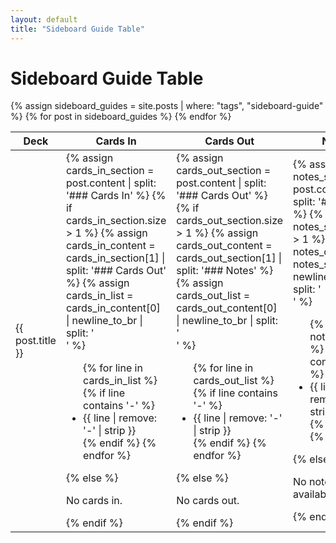 ```yaml
---
layout: default
title: "Sideboard Guide Table"
---
```


# Sideboard Guide Table

<table>
    <thead>
        <tr>
            <th>Deck</th>
            <th>Cards In</th>
            <th>Cards Out</th>
            <th>Notes</th>
        </tr>
    </thead>
    <tbody>
        {% assign sideboard_guides = site.posts | where: "tags", "sideboard-guide" %}
        {% for post in sideboard_guides %}
            <tr>
                <td>{{ post.title }}</td>
                <td>
                    {% assign cards_in_section = post.content | split: '### Cards In' %}
                    {% if cards_in_section.size > 1 %}
                        {% assign cards_in_content = cards_in_section[1] | split: '### Cards Out' %}
                        {% assign cards_in_list = cards_in_content[0] | newline_to_br | split: '<br />' %}
                        <ul>
                            {% for line in cards_in_list %}
                                {% if line contains '-' %}
                                    <li>{{ line | remove: '-' | strip }}</li>
                                {% endif %}
                            {% endfor %}
                        </ul>
                    {% else %}
                        <p>No cards in.</p>
                    {% endif %}
                </td>
                <td>
                    {% assign cards_out_section = post.content | split: '### Cards Out' %}
                    {% if cards_out_section.size > 1 %}
                        {% assign cards_out_content = cards_out_section[1] | split: '### Notes' %}
                        {% assign cards_out_list = cards_out_content[0] | newline_to_br | split: '<br />' %}
                        <ul>
                            {% for line in cards_out_list %}
                                {% if line contains '-' %}
                                    <li>{{ line | remove: '-' | strip }}</li>
                                {% endif %}
                            {% endfor %}
                        </ul>
                    {% else %}
                        <p>No cards out.</p>
                    {% endif %}
                </td>
                <td>
                    {% assign notes_section = post.content | split: '### Notes' %}
                    {% if notes_section.size > 1 %}
                        {% assign notes_content = notes_section[1] | newline_to_br | split: '<br />' %}
                        <ul>
                            {% for line in notes_content %}
                                {% if line contains '-' %}
                                    <li>{{ line | remove: '-' | strip }}</li>
                                {% endif %}
                            {% endfor %}
                        </ul>
                    {% else %}
                        <p>No notes available.</p>
                    {% endif %}
                </td>
            </tr>
        {% endfor %}
    </tbody>
</table>

